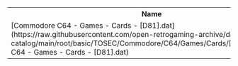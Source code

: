 <table>
<tr><th>Name</th><th>Size</th></tr>
<tr><td>[Commodore C64 - Games - Cards - [D81].dat](https://raw.githubusercontent.com/open-retrogaming-archive/dat-catalog/main/root/basic/TOSEC/Commodore/C64/Games/Cards/[D81]/Commodore C64 - Games - Cards - [D81].dat)</td><td>854</td></tr>
</table>

